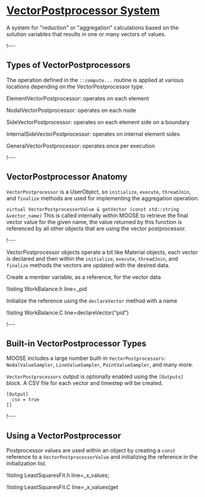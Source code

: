 # [VectorPostprocessor System](syntax/VectorPostprocessors/index.md)

A system for "reduction" or "aggregation" calculations based on the solution variables
that results in one or many vectors of values.

!---

## Types of VectorPostprocessors

The operation defined in the `::compute...` routine is applied at various locations
depending on the VectorPostprocessor type.

ElementVectorPostprocessor: operates on each element

NodalVectorPostprocessor: operates on each node

SideVectorPostprocessor: operates on each element side on a boundary

InternalSideVectorPostprocessor: operates on internal element sides

GeneralVectorPostprocessor: operates once per execution

!---

## VectorPostprocessor Anatomy

`VectorPostprocessor` is a UserObject, so `initialize`, `execute`, `threadJoin`, and `finalize` methods
are used for implementing the aggregation operation.

`virtual VectorPostprocessorValue & getVector (const std::string &vector_name)`
This is called internally within MOOSE to retrieve the final vector value for the given name, the
value returned by this function is referenced by all other objects that are using the vector
postprocessor.

!---

VectorPostprocessor objects operate a bit like Material objects, each vector is declared and then
within the `initialize`, `execute`, `threadJoin`, and `finalize` methods the vectors are updated
with the desired data.

Create a member variable, as a reference, for the vector data

!listing WorkBalance.h line=_pid

Initialize the reference using the `declareVector` method with a name

!listing WorkBalance.C line=declareVector("pid")


!---

## Built-in VectorPostprocessor Types

MOOSE includes a large number built-in `VectorPostprocessors`: `NodalValueSampler`,
`LineValueSampler`, `PointValueSampler`, and many more.

`VectorPostprocessors` output is optionally enabled using the `[Outputs]` block. A CSV file
for each vector and timestep will be created.

```moose
[Output]
  csv = true
[]
```

!---

## Using a VectorPostprocessor

Postprocessor values are used within an object by creating a `const` reference to a
`VectorPostprocessorValue` and initializing the reference in the initialization list.

!listing LeastSquaresFit.h line=_x_values;

!listing LeastSquaresFit.C line=_x_values(get
